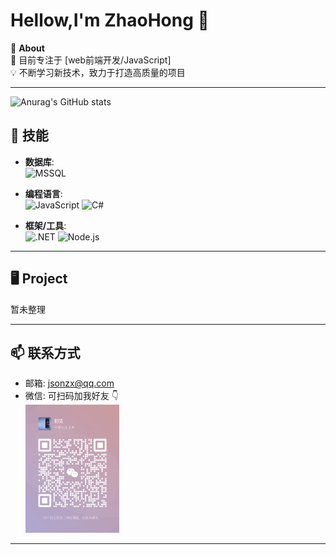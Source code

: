 # Hellow,I'm ZhaoHong 👋

🌟 **About**  
🔭 目前专注于 [web前端开发/JavaScript]  
💡 不断学习新技术，致力于打造高质量的项目  

---
![Anurag's GitHub stats](https://github-readme-stats.vercel.app/api?username=2haohong)

## 🔧 技能  

- **数据库**:  
  ![MSSQL](https://img.shields.io/badge/-MSSQL-CC2927?logo=microsoftsqlserver&logoColor=white)

- **编程语言**:  
  ![JavaScript](https://img.shields.io/badge/-JavaScript-F7DF1E?logo=javascript&logoColor=black)
  ![C#](https://img.shields.io/badge/-C%23-239120?logo=csharp&logoColor=white)

- **框架/工具**:  
  ![.NET](https://img.shields.io/badge/-dotnet-512BD4?logo=dotnet&logoColor=white)
  ![Node.js](https://img.shields.io/badge/-Node.js-339933?logo=node.js&logoColor=white)  
---

## 🖥️ Project  
暂未整理

---

## 📫 联系方式  
- 邮箱: [jsonzx@qq.com](mailto:jsonzx@qq.com)  
- 微信: 可扫码加我好友 👇  
  <img src="Images/wxQr.png" alt="微信二维码" width="150"/>

---




